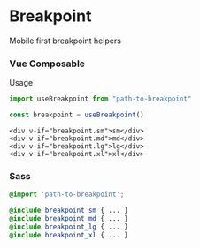 # Breakpoint

Mobile first breakpoint helpers

### Vue Composable

Usage

```js
import useBreakpoint from "path-to-breakpoint"

const breakpoint = useBreakpoint()
```

```vue
<div v-if="breakpoint.sm">sm</div>
<div v-if="breakpoint.md">md</div>
<div v-if="breakpoint.lg">lg</div>
<div v-if="breakpoint.xl">xl</div>
```

### Sass

```scss
@import 'path-to-breakpoint';

@include breakpoint_sm { ... }
@include breakpoint_md { ... }
@include breakpoint_lg { ... }
@include breakpoint_xl { ... }
```
